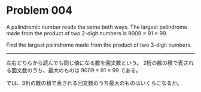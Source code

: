 Problem 004
===========

A palindromic number reads the same both ways. The largest palindrome made from the product of two 2-digit numbers is 9009 = 91 × 99.

Find the largest palindrome made from the product of two 3-digit numbers.

***

左右どちらから読んでも同じ値になる数を回文数という。 2桁の数の積で表される回文数のうち、最大のものは 9009 = 91 × 99 である。

では、3桁の数の積で表される回文数のうち最大のものはいくらになるか。

